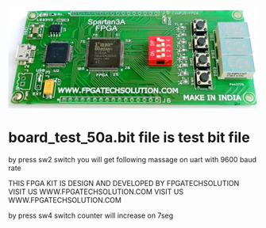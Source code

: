 ![alt text](https://github.com/fpgatechsolution/CAMPUS-FPGA/blob/main/img/IMG1.jpg)



# board_test_50a.bit file is test bit file 

by press sw2 switch you will get following massage on uart with 9600 baud rate

 THIS FPGA KIT IS DESIGN AND DEVELOPED BY FPGATECHSOLUTION
 VISIT US WWW.FPGATECHSOLUTION.COM
 VISIT US WWW.FPGATECHSOLUTION.COM


by press sw4 switch counter will increase on 7seg
